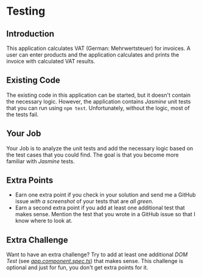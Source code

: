 # Testing

## Introduction

This application calculates VAT (German: Mehrwertsteuer) for invoices. A user can enter products and the application calculates and prints the invoice with calculated VAT results.

## Existing Code

The existing code in this application can be started, but it doesn't contain the necessary logic. However, the application contains *Jasmine* unit tests that you can run using `npm test`. Unfortunately, without the logic, most of the tests fail.

## Your Job

Your Job is to analyze the unit tests and add the necessary logic based on the test cases that you could find. The goal is that you become more familiar with *Jasmine* tests.

## Extra Points

* Earn one extra point if you check in your solution and send me a GitHub issue *with a screenshot* of your tests that are *all green*.
* Earn a second extra point if you add at least one additional test that makes sense. Mention the test that you wrote in a GitHub issue so that I know where to look at.

## Extra Challenge

Want to have an extra challenge? Try to add at least one additional *DOM Test* (see [*app.component.spec.ts*](src/app/app.component.spec.ts)) that makes sense. This challenge is optional and just for fun, you don't get extra points for it.
